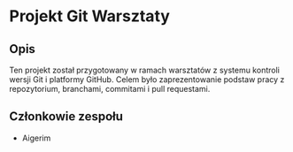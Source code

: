 # Projekt Git Warsztaty

## Opis
Ten projekt został przygotowany w ramach warsztatów z systemu kontroli wersji Git i platformy GitHub. Celem było zaprezentowanie podstaw pracy z repozytorium, branchami, commitami i pull requestami.

## Członkowie zespołu
- Aigerim